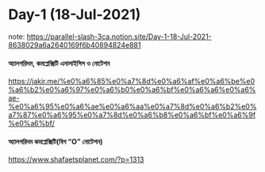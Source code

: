 # Day-1 (18-Jul-2021)
note: https://parallel-slash-3ca.notion.site/Day-1-18-Jul-2021-8638029a6a2640169f6b40894824e881
#### অ্যালগরিদম, কমপ্লেক্সিটি এনালাইসিস ও নোটেশন
https://jakir.me/%e0%a6%85%e0%a7%8d%e0%a6%af%e0%a6%be%e0%a6%b2%e0%a6%97%e0%a6%b0%e0%a6%bf%e0%a6%a6%e0%a6%ae-%e0%a6%95%e0%a6%ae%e0%a6%aa%e0%a7%8d%e0%a6%b2%e0%a7%87%e0%a6%95%e0%a7%8d%e0%a6%b8%e0%a6%bf%e0%a6%9f%e0%a6%bf/
#### অ্যালগরিদম কমপ্লেক্সিটি(বিগ “O” নোটেশন)
https://www.shafaetsplanet.com/?p=1313

